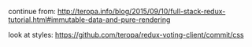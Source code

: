 continue from: http://teropa.info/blog/2015/09/10/full-stack-redux-tutorial.html#immutable-data-and-pure-rendering

look at styles: https://github.com/teropa/redux-voting-client/commit/css